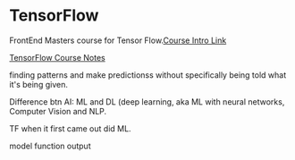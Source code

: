 # TensorFlow

FrontEnd Masters course for Tensor Flow.[Course Intro Link](https://frontendmasters.com/courses/tensorflow-js/introduction/)

[TensorFlow Course Notes](https://fem-ml-workshop.netlify.app/)

finding patterns and make predictionss without specifically being told what it's being given. 

Difference btn AI:  ML and DL (deep learning, aka ML with neural networks, Computer Vision and NLP. 

TF when it first came out did ML.

model
function
output


